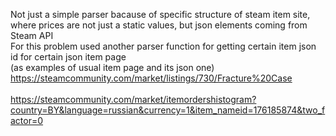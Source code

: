 Not just a simple parser bacause of specific structure of steam item site, where prices are not just a static values, but json elements coming from Steam API<br>
For this problem used another parser function for getting certain item json id for certain json item page<br>
(as examples of usual item page and its json one)<br>
https://steamcommunity.com/market/listings/730/Fracture%20Case<br><br>
https://steamcommunity.com/market/itemordershistogram?country=BY&language=russian&currency=1&item_nameid=176185874&two_factor=0
